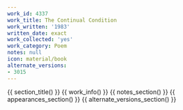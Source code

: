 ```yaml
---
work_id: 4337
work_title: The Continual Condition
work_written: '1983'
written_date: exact
work_collected: 'yes'
work_category: Poem
notes: null
icon: material/book
alternate_versions:
- 3015
---
```


{{ section_title() }}
{{ work_info() }}
{{ notes_section() }}
{{ appearances_section() }}
{{ alternate_versions_section() }}
